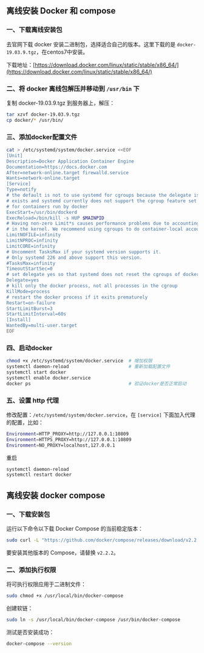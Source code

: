 ## 离线安装 Docker 和 compose

### 一、下载离线安装包

去官网下载 docker 安装二进制包，选择适合自己的版本。这里下载的是 `docker-19.03.9.tgz`，在centos7中安装。

下载地址：[https://download.docker.com/linux/static/stable/x86_64/](https://download.docker.com/linux/static/stable/x86_64/)



### 二、将 docker 离线包解压并移动到 `/usr/bin` 下

复制 docker-19.03.9.tgz 到服务器上，解压：

```bash
tar xzvf docker-19.03.9.tgz
cp docker/* /usr/bin/
```



### 三、添加docker配置文件

```bash
cat > /etc/systemd/system/docker.service <<EOF
[Unit]
Description=Docker Application Container Engine
Documentation=https://docs.docker.com
After=network-online.target firewalld.service
Wants=network-online.target
[Service]
Type=notify
# the default is not to use systemd for cgroups because the delegate issues still
# exists and systemd currently does not support the cgroup feature set required
# for containers run by docker
ExecStart=/usr/bin/dockerd
ExecReload=/bin/kill -s HUP $MAINPID
# Having non-zero Limit*s causes performance problems due to accounting overhead
# in the kernel. We recommend using cgroups to do container-local accounting.
LimitNOFILE=infinity
LimitNPROC=infinity
LimitCORE=infinity
# Uncomment TasksMax if your systemd version supports it.
# Only systemd 226 and above support this version.
#TasksMax=infinity
TimeoutStartSec=0
# set delegate yes so that systemd does not reset the cgroups of docker containers
Delegate=yes
# kill only the docker process, not all processes in the cgroup
KillMode=process
# restart the docker process if it exits prematurely
Restart=on-failure
StartLimitBurst=3
StartLimitInterval=60s
[Install]
WantedBy=multi-user.target
EOF
```

### 四、启动docker

```bash
chmod +x /etc/systemd/system/docker.service	 # 增加权限
systemctl daemon-reload                      # 重新加载配置文件
systemctl start docker
systemctl enable docker.service
docker ps                                    # 验证docker是否正常启动
```

### 五、设置 http 代理

修改配置：`/etc/systemd/system/docker.service`，在 `[service]` 下面加入代理的配置，比如：

```bash
Environment=HTTP_PROXY=http://127.0.0.1:10809
Environment=HTTPS_PROXY=http://127.0.0.1:10809
Environment=NO_PROXY=localhost,127.0.0.1
```

重启

```bash
systemctl daemon-reload
systemctl restart docker
```



## 离线安装 docker compose

### 一、下载安装包

运行以下命令以下载 Docker Compose 的当前稳定版本：

```bash
sudo curl -L "https://github.com/docker/compose/releases/download/v2.2.2/docker-compose-$(uname -s)-$(uname -m)" -o /usr/local/bin/docker-compose
```

要安装其他版本的 Compose，请替换 `v2.2.2`。

### 二、添加执行权限

将可执行权限应用于二进制文件：

```bash
sudo chmod +x /usr/local/bin/docker-compose
```

创建软链：

```bash
sudo ln -s /usr/local/bin/docker-compose /usr/bin/docker-compose
```

测试是否安装成功：

```bash
docker-compose --version
```